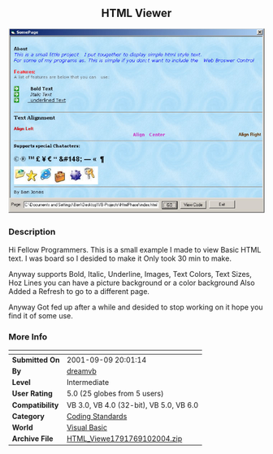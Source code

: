 ﻿<div align="center">

## HTML Viewer

<img src="PIC2004910151138587.jpg">
</div>

### Description

Hi Fellow Programmers. This is a small example I made to view Basic HTML text. I was board so I desided to make it Only took 30 min to make.

Anyway supports Bold, Italic, Underline, Images, Text Colors, Text Sizes, Hoz Lines you can have a picture background or a color background Also Added a Refresh to go to a different page.

Anyway Got fed up after a while and desided to stop working on it hope you find it of some use.
 
### More Info
 


<span>             |<span>
---                |---
**Submitted On**   |2001-09-09 20:01:14
**By**             |[dreamvb](https://github.com/Planet-Source-Code/PSCIndex/blob/master/ByAuthor/dreamvb.md)
**Level**          |Intermediate
**User Rating**    |5.0 (25 globes from 5 users)
**Compatibility**  |VB 3\.0, VB 4\.0 \(32\-bit\), VB 5\.0, VB 6\.0
**Category**       |[Coding Standards](https://github.com/Planet-Source-Code/PSCIndex/blob/master/ByCategory/coding-standards__1-43.md)
**World**          |[Visual Basic](https://github.com/Planet-Source-Code/PSCIndex/blob/master/ByWorld/visual-basic.md)
**Archive File**   |[HTML\_Viewe1791769102004\.zip](https://github.com/Planet-Source-Code/dreamvb-html-viewer__1-56104/archive/master.zip)








